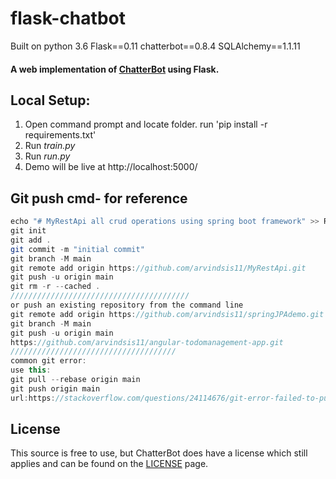
# flask-chatbot
Built on python 3.6
Flask==0.11
chatterbot==0.8.4
SQLAlchemy==1.1.11

#### A web implementation of [ChatterBot](https://github.com/gunthercox/ChatterBot) using Flask.

## Local Setup:
 1. Open command prompt and locate folder. run 'pip install -r requirements.txt'
 2. Run *train.py*
 3. Run *run.py*
 4. Demo will be live at http://localhost:5000/  

 
 ## Git push cmd- for reference
 ```java
 echo "# MyRestApi all crud operations using spring boot framework" >> README.md
git init
git add .
git commit -m "initial commit"
git branch -M main
git remote add origin https://github.com/arvindsis11/MyRestApi.git
git push -u origin main
git rm -r --cached .
////////////////////////////////////////
or push an existing repository from the command line
git remote add origin https://github.com/arvindsis11/springJPAdemo.git
git branch -M main
git push -u origin main
https://github.com/arvindsis11/angular-todomanagement-app.git
/////////////////////////////////////
common git error:
use this:
git pull --rebase origin main
git push origin main
url:https://stackoverflow.com/questions/24114676/git-error-failed-to-push-some-refs-to-remote
 ```

## License
This source is free to use, but ChatterBot does have a license which still applies and can be found on the [LICENSE](https://github.com/gunthercox/ChatterBot/blob/master/LICENSE) page.
